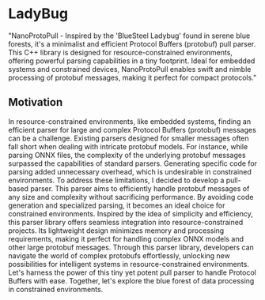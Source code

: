 # LadyBug

"NanoProtoPull - Inspired by the 'BlueSteel Ladybug' found in serene blue forests, it's a minimalist and efficient Protocol Buffers (protobuf) pull parser. This C++ library is designed for resource-constrained environments, offering powerful parsing capabilities in a tiny footprint. Ideal for embedded systems and constrained devices, NanoProtoPull enables swift and nimble processing of protobuf messages, making it perfect for compact protocols."

## Motivation

In resource-constrained environments, like embedded systems, finding an efficient parser for large and complex Protocol Buffers (protobuf) messages can be a challenge. Existing parsers designed for smaller messages often fall short when dealing with intricate protobuf models.
For instance, while parsing ONNX files, the complexity of the underlying protobuf messages surpassed the capabilities of standard parsers. Generating specific code for parsing added unnecessary overhead, which is undesirable in constrained environments.
To address these limitations, I decided to develop a pull-based parser. This parser aims to efficiently handle protobuf messages of any size and complexity without sacrificing performance. By avoiding code generation and specialized parsing, it becomes an ideal choice for constrained environments.
Inspired by the idea of simplicity and efficiency, this parser library offers seamless integration into resource-constrained projects. Its lightweight design minimizes memory and processing requirements, making it perfect for handling complex ONNX models and other large protobuf messages.
Through this parser library, developers can navigate the world of complex protobufs effortlessly, unlocking new possibilities for intelligent systems in resource-constrained environments. Let's harness the power of this tiny yet potent pull parser to handle Protocol Buffers with ease. Together, let's explore the blue forest of data processing in constrained environments.

